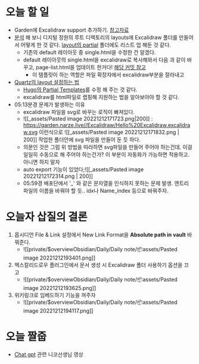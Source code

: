 # 오늘 할 일
- Garden에 Excalidraw support 추가하기. [참고자료](https://garden.narze.live/Excalidraw/Hello-Excalidraw.excalidraw/)
- [분석](https://github.com/narze/garden/blob/hugo/layouts/Excalidraw/single.html) 해 보니 디지털 정원의 루트 디렉토리의 layouts에 Excalidraw 폴더를 만들어서 어떻게 한 것 같다. [layout의 partial](https://github.com/narze/garden/blob/hugo/layouts/partials/page-list.html#L9) 폴더에도 리스트 업 해둔 것 같다.
	- 기존의 default 레이아웃 중 single.html을 수정한 건 알겠다.
	- default 레이아웃의 single.html을 excalidraw로 복사해와서 다음 과 같이 바꾸고, page-list.html을 업데이트 한거다! [해당 커밋 참고](https://github.com/narze/garden/commit/7408a410649ca741b9cc8a9ce6064fea90d78442#diff-87ce83e80574d70e2acd284e174af9d8f3a4a7f9fe3151a9822a6648c7a78313)
		- 이 템플릿이 하는 역할은 파일 확장자에서 excalidraw부분을 잘라내고 
- [Quartz의 layout 설정하는 법](https://quartz.jzhao.xyz/notes/config#partials)
	- [Hugo의 Partial Templates](https://gohugo.io/templates/partials/)를 수정 해 주는 것 같다.
	- excalidraw를 html파일로 랩핑해 지원하는 법을 알아보아야 할 것 같다.
- 05:13분경 문제가 발생하는 이유
	- excalidraw 파일을 svg로 바꾸는 로직이 빠져있다.
	- ![[_assets/Pasted image 20221212171723.png|200]] : https://garden.narze.live//Excalidraw/Hello%20Excalidraw.excalidraw.svg 이런식으로 ![[_assets/Pasted image 20221212171832.png | 200]] 작업한 폴더안에  svg 파일을 만들어 둔 듯 하다.
	- 의문인 것은 그럼 위 방법을 따라하면 svg파일을 만들어 주어야 하는건데. 이걸 일일히 수동으로 해 주어야 하는건가? 이 부분이 자동화가 가능하면 적용하고. 아니면 하지 말자
	- auto export 기능이 있었다;![[_assets/Pasted image 20221212172314.png | 200]]
	- 05:59경 배포단에서 '\_' 와 같은 문자열을 인식하지 못하는 문제 발생. 엔트리 파일의 이름을 바꿔야 할 듯.. idx나 Name_index 등으로 바꿔주자.


# 오늘자 삽질의 결론
1. 옵시디언 File & Link 설정에서 New Link Format을 __Absolute path in vault__ 바꿔준다.
	- ![[private/$overviewObsidian/Daily/Daily note/📦assets/Pasted image 20221212193401.png]]
2. 엑스칼리드로우 플러그인에서 문서 생성 시 Excalidraw 폴더 사용하기 옵션을 끄고
	-  ![[private/$overviewObsidian/Daily/Daily note/📦assets/Pasted image 20221212193625.png]]
3. 위키링크로 임베드하기 기능을 꺼주자
	- ![[private/$overviewObsidian/Daily/Daily note/📦assets/Pasted image 20221212194117.png]] 

# 오늘 짤줍
- [Chat gpt](https://www.youtube.com/watch?v=CIrR0-nkPfI&ab_channel=%EB%85%B8%EB%A7%88%EB%93%9C%EC%BD%94%EB%8D%94NomadCoders) 관련 니코선생님 영상